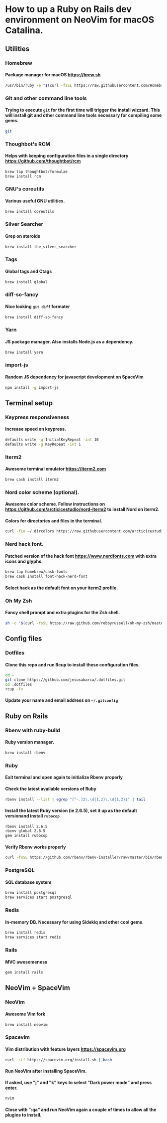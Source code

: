 # How to up a Ruby on Rails dev environment on NeoVim for macOS Catalina.

## Utilities

### Homebrew
#### Package manager for macOS https://brew.sh
```zsh
/usr/bin/ruby -e "$(curl -fsSL https://raw.githubusercontent.com/Homebrew/install/master/install)"
```

### Git and other command line tools
#### Trying to execute `git` for the first time will trigger the install wizzard. This will install git and other command line tools necessary for compiling some gems.
```zsh
git
```

### Thoughbot's RCM
#### Helps with keeping configuration files in a single directory https://github.com/thoughtbot/rcm
```zsh
brew tap thoughtbot/formulae
brew install rcm
```

### GNU's coreutils
#### Various useful GNU utilities.
```zsh
brew install coreutils
```

### Silver Searcher
#### Grep on steroids
```zsh
brew install the_silver_searcher
```

### Tags
#### Global tags and Ctags
```zsh
brew install global
```

### diff-so-fancy
#### Nice looking `git diff` formater
```zsh
brew install diff-so-fancy
```

### Yarn
#### JS package manager. Also installs Node.js as a dependency.
```zsh
brew install yarn
```

### import-js
#### Random JS dependency for javascript development on SpaceVim
```zsh
npm install -g import-js
```

## Terminal setup

### Keypress responsiveness
#### Increase speed on keypress.
```zsh
defaults write -g InitialKeyRepeat -int 10
defaults write -g KeyRepeat -int 1
```

### Iterm2
#### Awesome terminal emulator https://iterm2.com
```zsh
brew cask install iterm2
```

### Nord color scheme (optional).
#### Awesome color scheme. Follow instructions on https://github.com/arcticicestudio/nord-iterm2 to install Nord on iterm2.
#### Colors for directories and files in the terminal.
```zsh
curl -fLo ~/.dircolors https://raw.githubusercontent.com/arcticicestudio/nord-dircolors/develop/src/dir_colors
```

### Nerd hack font.
#### Patched version of the hack font https://www.nerdfonts.com with extra icons and glyphs.
```zsh
brew tap homebrew/cask-fonts
brew cask install font-hack-nerd-font
```
#### Select hack as the default font on your iterm2 profile.

### Oh My Zsh
#### Fancy shell prompt and extra plugins for the Zsh shell.
```zsh
sh -c "$(curl -fsSL https://raw.github.com/robbyrussell/oh-my-zsh/master/tools/install.sh)"
```

## Config files

### Dotfiles
#### Clone this repo and run Rcup to install these configuration files.
```zsh
cd ~
git clone https://github.com/jesusabarca/.dotfiles.git
cd .dotfiles
rcup -fv
```
#### Update your name and email address on `~/.gitconfig`

## Ruby on Rails

### Rbenv with ruby-build
#### Ruby version manager.
```zsh
brew install rbenv
```

### Ruby
#### Exit terminal and open again to initialize Rbenv properly
#### Check the latest available versions of Ruby
```zsh
rbenv install --list | egrep "[^-.]2\.\d{1,2}\.\d{1,2}$" | tail
```
#### Install the latest Ruby version (ie 2.6.5), set it up as the default versionand install `rubocop`
```zsh
rbenv install 2.6.5
rbenv global 2.6.5
gem install rubocop
```
#### Verify Rbenv works properly
```zsh
curl -fsSL https://github.com/rbenv/rbenv-installer/raw/master/bin/rbenv-doctor | bash
```

### PostgreSQL
#### SQL database system
```zsh
brew install postgresql
brew services start postgresql
```

### Redis
#### In-memory DB. Necessary for using Sidekiq and other cool gems.
```zsh
brew install redis
brew services start redis
```

### Rails
#### MVC awesomeness
```zsh
gem install rails
```

## NeoVim + SpaceVim

### NeoVim
#### Awesome Vim fork
```zsh
brew install neovim
````

### Spacevim
#### Vim distribution with feature layers https://spacevim.org
```zsh
curl -sLf https://spacevim.org/install.sh | bash
```
#### Run NeoVim after installing SpaceVim.
#### If asked, use "j" and "k" keys to select "Dark power mode" and press enter.
```zsh
nvim
```
#### Close with ":qa" and run NeoVim again a couple of times to allow all the plugins to install.
